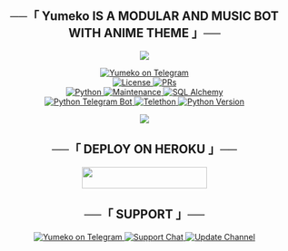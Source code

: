 <h2 align="center">
    ──「 Yumeko IS A MODULAR AND MUSIC BOT WITH ANIME THEME 」──
</h2>

<p align="center">
  <img src="https://telegra.ph/file/900499565371726a3f256.jpg">
</p>

<p align="center">
<a href="https://t.me/Yumeko_ProBot"> <img src="https://github.com/Team-Infamous/YumekoBot/blob/main/Yumeko/resources/siesta-robot.svg" alt="Yumeko on Telegram" /> </a></br>
<a href="https://github.com/Team-Infamous/Yumeko/blob/main/LICENSE"> <img src="https://img.shields.io/badge/License-GPLv3-blueviolet?style=for-the-badge" alt="License" /> </a>
<a href="https://makeapullrequest.com"> <img src="https://img.shields.io/badge/PRs-Welcome-yellow?style=for-the-badge" alt="PRs" /></a></br>
<a href="https://www.python.org/"> <img src="https://img.shields.io/badge/Made%20With-Python-orange?style=for-the-badge&logo=python" alt="Python" /> </a>
<a href="https://GitHub.com/Team-Infamous/Yumeko"> <img src="https://img.shields.io/badge/Maintained-Yes-lightgrey?style=for-the-badge" alt="Maintenance" /> </a>
<a href="https://docs.sqlalchemy.org/en/14/"> <img src="https://img.shields.io/badge/SQL%20Alchemy-1.4.29-green?style=for-the-badge" alt="SQL Alchemy" /> </a><br>
<a href="https://python-telegram-bot.org"> <img src="https://img.shields.io/badge/PTB-12.8-white?style=for-the-badge&logo=github" alt="Python Telegram Bot" /> </a>
<a href="https://docs.telethon.dev"> <img src="https://img.shields.io/badge/Telethon-1.23.0-red?style=for-the-badge&logo=github" alt="Telethon" /> </a>
<a href="https://docs.python.org"> <img src="https://img.shields.io/badge/Python-2.8.1-purple?style=for-the-badge&logo=python" alt="Python Version" /> </a>
</p>

<p align="center">
  <img src="https://telegra.ph/file/5835dce546af117c637d4.jpg">
</p>

<h2 align="center">
    ──「 DEPLOY ON HEROKU 」──
</h2>

<p align="center"><a href="https://heroku.com/deploy?template=https://github.com/Team-Infamous/Yumeko"> <img src="https://img.shields.io/badge/Deploy%20To%20Heroku-purple?style=for-the-badge&logo=heroku" width="220" height="38.45"/></a></p>


<h2 align="center">
    ──「 SUPPORT 」──
</h2>

<p align="center">
<a href="https://t.me/Yumeko_ProBot"> <img src="https://img.shields.io/badge/Yumeko-User-green?style=for-the-badge&logo=telegram" alt="Yumeko on Telegram" /> </a>
<a href="https://t.me/Raiden_Support"> <img src="https://img.shields.io/badge/Support-Chat-green?style=for-the-badge&logo=telegram" alt="Support Chat" /> </a>
<a href="https://t.me/Raiden_Updates"> <img src="https://img.shields.io/badge/Update-Channel-green?style=for-the-badge&logo=telegram" alt="Update Channel" /> </a>
</p>
